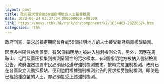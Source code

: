 ```yaml
---
layout: post
title: 政府要求曾身處59個指明地方人士接受檢測
date: 2022-06-24 03:37:04.000000000 +08:00
link: https://news.rthk.hk/rthk/ch/component/k2/1654463-20220624.htm
categories: rthk
---
```


政府刊憲，要求於指定期間曾身處59個指明地方的人士接受新冠病毒核酸檢測。

因應多宗陽性檢測個案，有56個指明地方被納入強制檢測公告。另外，因應在馬鞍山、屯門及藍田採集到檢測呈陽性的污水樣本，有3個指明地方被納入強制檢測公告。政府強烈提醒市民必須嚴格遵守強制檢測要求，按時完成強制檢測。政府已在各區設立流動採樣站，便利他們根據強制檢測公告的要求接受強制檢測。即使是已經接種疫苗的人士，亦必須接受上述強制檢測。
